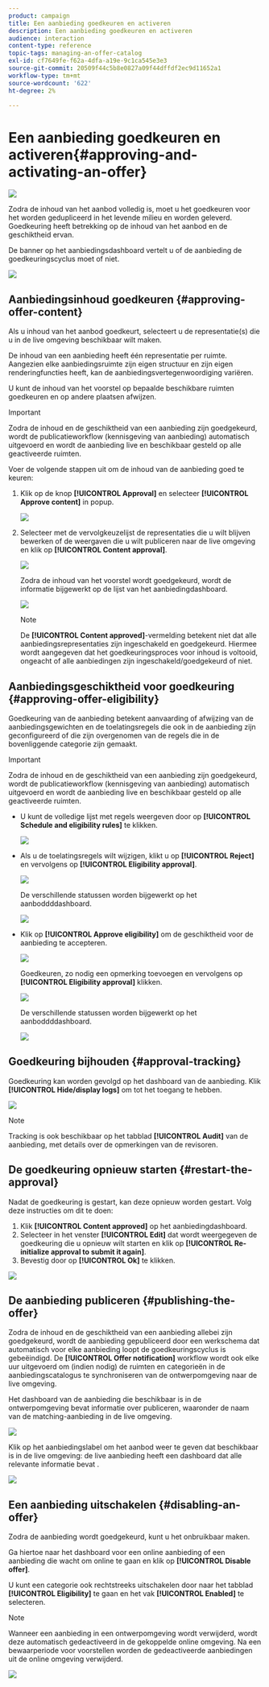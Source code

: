 ```yaml
---
product: campaign
title: Een aanbieding goedkeuren en activeren
description: Een aanbieding goedkeuren en activeren
audience: interaction
content-type: reference
topic-tags: managing-an-offer-catalog
exl-id: cf7649fe-f62a-4dfa-a19e-9c1ca545e3e3
source-git-commit: 20509f44c5b8e0827a09f44dffdf2ec9d11652a1
workflow-type: tm+mt
source-wordcount: '622'
ht-degree: 2%

---
```


# Een aanbieding goedkeuren en activeren{#approving-and-activating-an-offer}

![](../../assets/v7-only.svg)

Zodra de inhoud van het aanbod volledig is, moet u het goedkeuren voor het worden gedupliceerd in het levende milieu en worden geleverd. Goedkeuring heeft betrekking op de inhoud van het aanbod en de geschiktheid ervan.

De banner op het aanbiedingsdashboard vertelt u of de aanbieding de goedkeuringscyclus moet of niet.

![](assets/offer_validate_001.png)

## Aanbiedingsinhoud goedkeuren {#approving-offer-content}

Als u inhoud van het aanbod goedkeurt, selecteert u de representatie(s) die u in de live omgeving beschikbaar wilt maken.

De inhoud van een aanbieding heeft één representatie per ruimte. Aangezien elke aanbiedingsruimte zijn eigen structuur en zijn eigen renderingfuncties heeft, kan de aanbiedingsvertegenwoordiging variëren.

U kunt de inhoud van het voorstel op bepaalde beschikbare ruimten goedkeuren en op andere plaatsen afwijzen.

>[!IMPORTANT]
>
>Zodra de inhoud en de geschiktheid van een aanbieding zijn goedgekeurd, wordt de publicatieworkflow (kennisgeving van aanbieding) automatisch uitgevoerd en wordt de aanbieding live en beschikbaar gesteld op alle geactiveerde ruimten.

Voer de volgende stappen uit om de inhoud van de aanbieding goed te keuren:

1. Klik op de knop **[!UICONTROL Approval]** en selecteer **[!UICONTROL Approve content]** in popup.

   ![](assets/offer_validate_002.png)

1. Selecteer met de vervolgkeuzelijst de representaties die u wilt blijven bewerken of de weergaven die u wilt publiceren naar de live omgeving en klik op **[!UICONTROL Content approval]**.

   ![](assets/offer_validate_003.png)

   Zodra de inhoud van het voorstel wordt goedgekeurd, wordt de informatie bijgewerkt op de lijst van het aanbiedingdashboard.

   ![](assets/offer_validate_004.png)

   >[!NOTE]
   >
   >De **[!UICONTROL Content approved]**-vermelding betekent niet dat alle aanbiedingsrepresentaties zijn ingeschakeld en goedgekeurd. Hiermee wordt aangegeven dat het goedkeuringsproces voor inhoud is voltooid, ongeacht of alle aanbiedingen zijn ingeschakeld/goedgekeurd of niet.

## Aanbiedingsgeschiktheid voor goedkeuring {#approving-offer-eligibility}

Goedkeuring van de aanbieding betekent aanvaarding of afwijzing van de aanbiedingsgewichten en de toelatingsregels die ook in de aanbieding zijn geconfigureerd of die zijn overgenomen van de regels die in de bovenliggende categorie zijn gemaakt.

>[!IMPORTANT]
>
>Zodra de inhoud en de geschiktheid van een aanbieding zijn goedgekeurd, wordt de publicatieworkflow (kennisgeving van aanbieding) automatisch uitgevoerd en wordt de aanbieding live en beschikbaar gesteld op alle geactiveerde ruimten.

* U kunt de volledige lijst met regels weergeven door op **[!UICONTROL Schedule and eligibility rules]** te klikken.

   ![](assets/offer_validate_005.png)

* Als u de toelatingsregels wilt wijzigen, klikt u op **[!UICONTROL Reject]** en vervolgens op **[!UICONTROL Eligibility approval]**.

   ![](assets/offer_validate_007.png)

   De verschillende statussen worden bijgewerkt op het aanboddddashboard.

   ![](assets/offer_validate_006.png)

* Klik op **[!UICONTROL Approve eligibility]** om de geschiktheid voor de aanbieding te accepteren.

   ![](assets/offer_validate_008.png)

   Goedkeuren, zo nodig een opmerking toevoegen en vervolgens op **[!UICONTROL Eligibility approval]** klikken.

   ![](assets/offer_validate_009.png)

   De verschillende statussen worden bijgewerkt op het aanboddddashboard.

   ![](assets/offer_validate_010.png)

## Goedkeuring bijhouden {#approval-tracking}

Goedkeuring kan worden gevolgd op het dashboard van de aanbieding. Klik **[!UICONTROL Hide/display logs]** om tot het toegang te hebben.

![](assets/offer_validate_012.png)

>[!NOTE]
>
>Tracking is ook beschikbaar op het tabblad **[!UICONTROL Audit]** van de aanbieding, met details over de opmerkingen van de revisoren.

## De goedkeuring opnieuw starten {#restart-the-approval}

Nadat de goedkeuring is gestart, kan deze opnieuw worden gestart. Volg deze instructies om dit te doen:

1. Klik **[!UICONTROL Content approved]** op het aanbiedingdashboard.
1. Selecteer in het venster **[!UICONTROL Edit]** dat wordt weergegeven de goedkeuring die u opnieuw wilt starten en klik op **[!UICONTROL Re-initialize approval to submit it again]**.
1. Bevestig door op **[!UICONTROL Ok]** te klikken.

![](assets/offer_validate_013.png)

## De aanbieding publiceren {#publishing-the-offer}

Zodra de inhoud en de geschiktheid van een aanbieding allebei zijn goedgekeurd, wordt de aanbieding gepubliceerd door een werkschema dat automatisch voor elke aanbieding loopt de goedkeuringscyclus is gebeëindigd. De **[!UICONTROL Offer notification]** workflow wordt ook elke uur uitgevoerd om (indien nodig) de ruimten en categorieën in de aanbiedingscatalogus te synchroniseren van de ontwerpomgeving naar de live omgeving.

Het dashboard van de aanbieding die beschikbaar is in de ontwerpomgeving bevat informatie over publiceren, waaronder de naam van de matching-aanbieding in de live omgeving.

![](assets/offer_golive_001.png)

Klik op het aanbiedingslabel om het aanbod weer te geven dat beschikbaar is in de live omgeving: de live aanbieding heeft een dashboard dat alle relevante informatie bevat .

![](assets/offer_golive_002.png)

## Een aanbieding uitschakelen {#disabling-an-offer}

Zodra de aanbieding wordt goedgekeurd, kunt u het onbruikbaar maken.

Ga hiertoe naar het dashboard voor een online aanbieding of een aanbieding die wacht om online te gaan en klik op **[!UICONTROL Disable offer]**.

U kunt een categorie ook rechtstreeks uitschakelen door naar het tabblad **[!UICONTROL Eligibility]** te gaan en het vak **[!UICONTROL Enabled]** te selecteren.

>[!NOTE]
>
>Wanneer een aanbieding in een ontwerpomgeving wordt verwijderd, wordt deze automatisch gedeactiveerd in de gekoppelde online omgeving. Na een bewaarperiode voor voorstellen worden de gedeactiveerde aanbiedingen uit de online omgeving verwijderd.

![](assets/offer_preview_deactivate.png)
